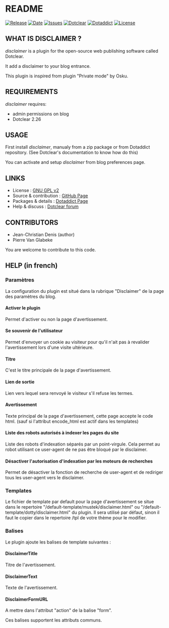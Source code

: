 # README

[![Release](https://img.shields.io/github/v/release/JcDenis/disclaimer)](https://github.com/JcDenis/disclaimer/releases)
[![Date](https://img.shields.io/github/release-date/JcDenis/disclaimer)](https://github.com/JcDenis/disclaimer/releases)
[![Issues](https://img.shields.io/github/issues/JcDenis/disclaimer)](https://github.com/JcDenis/disclaimer/issues)
[![Dotclear](https://img.shields.io/badge/dotclear-v2.26-blue.svg)](https://fr.dotclear.org/download)
[![Dotaddict](https://img.shields.io/badge/dotaddict-official-green.svg)](https://plugins.dotaddict.org/dc2/details/disclaimer)
[![License](https://img.shields.io/github/license/JcDenis/disclaimer)](https://github.com/JcDenis/disclaimer/blob/master/LICENSE)

## WHAT IS  DISCLAIMER ?

_disclaimer_  is a plugin for the open-source 
web publishing software called Dotclear.

It add a disclaimer to your blog entrance.

This plugin is inspired from plugin "Private mode"  by Osku.

## REQUIREMENTS

 _disclaimer_ requires: 

  * admin permissions on blog
  * Dotclear 2.26

## USAGE

First install _disclaimer_, manualy from a zip package or from 
Dotaddict repository. (See Dotclear's documentation to know how do this)

You can activate and setup _disclaimer_ from blog preferences page.

## LINKS

 * License : [GNU GPL v2](https://www.gnu.org/licenses/old-licenses/lgpl-2.0.html)
 * Source & contribution : [GitHub Page](https://github.com/JcDenis/disclaimer)
 * Packages & details : [Dotaddict Page](https://plugins.dotaddict.org/dc2/details/disclaimer)
 * Help & discuss : [Dotclear forum](http://forum.dotclear.org/viewtopic.php?id=40000)

## CONTRIBUTORS

 * Jean-Christian Denis (author)
 * Pierre Van Glabeke

 You are welcome to contribute to this code.

## HELP (in french)

### Paramètres

La configuration du plugin est situé dans
la rubrique "Disclaimer" de la page des paramètres du blog.

#### Activer le plugin

Permet d'activer ou non la page d'avertissement.

#### Se souvenir de l'utilisateur

Permet d'envoyer un cookie au visiteur pour qu'il n'ait pas
à revalider l'avertissement lors d'une visite ultérieure.

#### Titre

C'est le titre principale de la page d'avertissement.

#### Lien de sortie

Lien vers lequel sera renvoyé le visiteur s'il refuse les termes.

#### Avertissement

Texte principal de la page d'avertissement, cette page accepte le code html.
(sauf si l'attribut encode_html est actif dans les templates)

#### Liste des robots autorisés à indexer les pages du site

Liste des robots d'indexation séparés par un point-virgule.
Cela permet au robot utilisant ce user-agent de ne pas être bloqué par
le disclaimer.

#### Désactiver l'autorisation d'indexation par les moteurs de recherches

Permet de désactiver la fonction de recherche de user-agent et de rediriger
tous les user-agent vers le disclaimer.

### Templates

Le fichier de template par default pour la page d'avertissement 
se situe dans le repertoire "/default-template/mustek/disclaimer.html" ou
"/default-template/dotty/disclaimer.html" du plugin.
Il sera utilisé par défaut, sinon il faut le copier 
dans le repertoire /tpl de votre thème pour le modifier.

### Balises

Le plugin ajoute les balises de template suivantes :

#### DisclaimerTitle

Titre de l'avertissement.

#### DisclaimerText

Texte de l'avertissement.

#### DisclaimerFormURL

A mettre dans l'attribut "action" de la balise "form".

Ces balises supportent les attributs communs.
